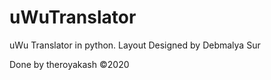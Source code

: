 # uWuTranslator

uWu Translator in python.
Layout Designed by Debmalya Sur

Done by theroyakash ©️2020
